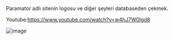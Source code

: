 Paramator adlı sitenin logosu ve diğer şeyleri databaseden çekmek.

Youtube:https://www.youtube.com/watch?v=w4hJ7W0Igd8


![image](https://github.com/tayfunyilmaz22693/Dotnet-Mvc-Paramator-Db/assets/119972020/0a3740ce-fff5-42d8-a715-20642c68c664)
